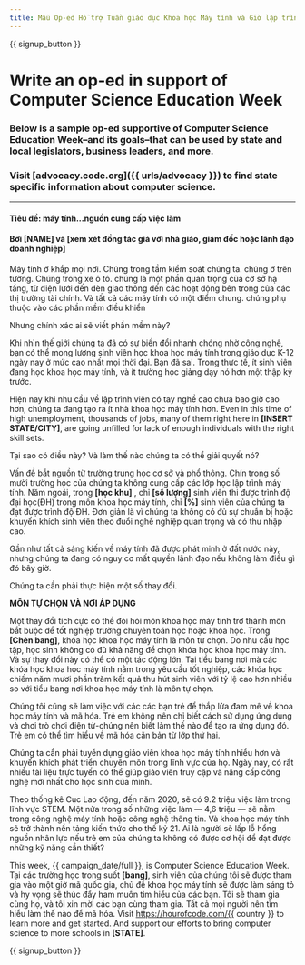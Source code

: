 ```yaml
---
title: Mẫu Op-ed Hỗ trợ Tuần giáo dục Khoa học Máy tính và Giờ lập trình
---
```


{{ signup_button }}

# Write an op-ed in support of Computer Science Education Week

### Below is a sample op-ed supportive of Computer Science Education Week–and its goals–that can be used by state and local legislators, business leaders, and more.

### Visit [advocacy.code.org]({{ urls/advocacy }}) to find state specific information about computer science.

* * *

#### Tiêu đề: máy tính...nguồn cung cấp việc làm

#### Bởi [NAME] và [xem xét đồng tác giả với nhà giáo, giám đốc hoặc lãnh đạo doanh nghiệp]

Máy tính ở khắp mọi nơi. Chúng trong tầm kiểm soát chúng ta. chúng ở trên tường. Chúng trong xe ô tô. chúng là một phần quan trọng của cơ sở hạ tầng, từ điện lưới đến đèn giao thông đến các hoạt động bên trong của các thị trường tài chính. Và tất cả các máy tính có một điểm chung. chúng phụ thuộc vào các phần mềm điều khiển

Nhưng chính xác ai sẽ viết phần mềm này?

Khi nhìn thế giới chúng ta đã có sự biến đổi nhanh chóng nhờ công nghệ, bạn có thể mong lượng sinh viên học khoa học máy tính trong giáo dục K-12 ngày nay ở mức cao nhất mọi thời đại. Bạn đã sai. Trong thực tế, ít sinh viên đang học khoa học máy tính, và ít trường học giảng dạy nó hơn một thập kỷ trước.

Hiện nay khi nhu cầu về lập trình viên có tay nghề cao chưa bao giờ cao hơn, chúng ta đang tạo ra ít nhà khoa học máy tính hơn. Even in this time of high unemployment, thousands of jobs, many of them right here in **[INSERT STATE/CITY]**, are going unfilled for lack of enough individuals with the right skill sets.

Tại sao có điều này? Và làm thế nào chúng ta có thể giải quyết nó?

Vấn đề bắt nguồn từ trường trung học cơ sở và phổ thông. Chín trong số mười trường học của chúng ta không cung cấp các lớp học lập trình máy tính. Năm ngoái, trong **[học khu]** , chỉ **[số lượng]** sinh viên thi được trình độ đại học(ĐH) trong môn khoa học máy tính, chỉ **[%]** sinh viên của chúng ta đạt được trình độ ĐH. Đơn giản là vì chúng ta không có đủ sự chuẩn bị hoặc khuyến khích sinh viên theo đuổi nghề nghiệp quan trọng và có thu nhập cao.

Gần như tất cả sáng kiến về máy tính đã được phát minh ở đất nước này, nhưng chúng ta đang có nguy cơ mất quyền lãnh đạo nếu không làm điều gì đó bây giờ.

Chúng ta cần phải thực hiện một số thay đổi.

**MÔN TỰ CHỌN VÀ NƠI ÁP DỤNG**

Một thay đổi tích cực có thể đòi hỏi môn khoa học máy tính trở thành môn bắt buộc để tốt nghiệp trường chuyên toán học hoặc khoa học. Trong **[Chèn bang]**, khóa học khoa học máy tính là môn tự chọn. Do nhu cầu học tập, học sinh không có đủ khả năng để chọn khóa học khoa học máy tính. Và sự thay đổi này có thể có một tác động lớn. Tại tiểu bang nơi mà các khóa học khoa học máy tính nằm trong yêu cầu tốt nghiệp, các khóa học chiếm năm mươi phần trăm kết quả thu hút sinh viên với tỷ lệ cao hơn nhiều so với tiểu bang nơi khoa học máy tính là môn tự chọn.

Chúng tôi cũng sẽ làm việc với các các bạn trẻ để thắp lửa đam mê về khoa học máy tính và mã hóa. Trẻ em không nên chỉ biết cách sử dụng ứng dụng và chơi trò chơi điện tử-chúng nên biết làm thế nào để tạo ra ứng dụng đó. Trẻ em có thể tìm hiểu về mã hóa căn bản từ lớp thứ hai.

Chúng ta cần phải tuyển dụng giáo viên khoa học máy tính nhiều hơn và khuyến khích phát triển chuyên môn trong lĩnh vực của họ. Ngày nay, có rất nhiều tài liệu trực tuyến có thể giúp giáo viên truy cập và nâng cấp công nghệ mới nhất cho học sinh của mình.

Theo thống kê Cục Lao động, đến năm 2020, sẽ có 9.2 triệu việc làm trong lĩnh vực STEM. Một nửa trong số những việc làm — 4,6 triệu — sẽ nằm trong công nghệ máy tính hoặc công nghệ thông tin. Và khoa học máy tính sẽ trở thành nền tảng kiến thức cho thế kỷ 21. Ai là người sẽ lấp lỗ hổng nguồn nhân lực nếu trẻ em của chúng ta không có được cơ hội để đạt được những kỹ năng cần thiết?

This week, {{ campaign_date/full }}, is Computer Science Education Week. Tại các trường học trong suốt **[bang]**, sinh viên của chúng tôi sẽ được tham gia vào một giờ mã quốc gia, chủ đề khoa học máy tính sẽ được làm sáng tỏ và hy vọng sẽ thúc đẩy ham muốn tìm hiểu của các bạn. Tôi sẽ tham gia cùng họ, và tôi xin mời các bạn cùng tham gia. Tất cả mọi người nên tìm hiểu làm thế nào để mã hóa. Visit https://hourofcode.com/{{ country }} to learn more and get started. And support our efforts to bring computer science to more schools in **[STATE]**.

{{ signup_button }}